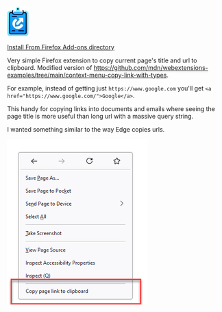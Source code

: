 ![Logo](images/logo_small.png)

[Install From Firefox Add-ons directory](https://addons.mozilla.org/en-US/firefox/addon/copy-page-link-and-title/)

Very simple Firefox extension to copy current page's title and url to clipboard. Modified version of https://github.com/mdn/webextensions-examples/tree/main/context-menu-copy-link-with-types.

For example, instead of getting just `https://www.google.com` you'll get `<a href="https://www.google.com/">Google</a>`.

This handy for copying links into documents and emails where seeing the page title is more useful than long url with a massive query string.

I wanted something similar to the way Edge copies urls.

![Screenshot](images/screenshot.png)